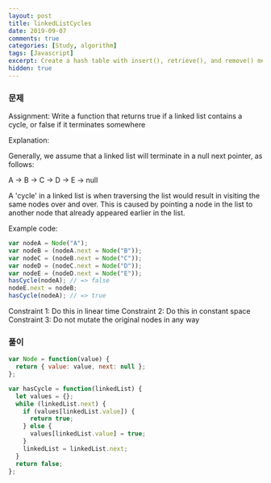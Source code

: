 ```yaml
---
layout: post
title: linkedListCycles
date: 2019-09-07
comments: true
categories: [Study, algorithm]
tags: [Javascript]
excerpt: Create a hash table with insert(), retrieve(), and remove() methods. Be sure to handle hashing collisions correctly.
hidden: true
---
```


### 문제

Assignment: Write a function that returns true if a linked list contains a cycle, or false if it terminates somewhere

Explanation:

Generally, we assume that a linked list will terminate in a null next pointer, as follows:

A -> B -> C -> D -> E -> null

A 'cycle' in a linked list is when traversing the list would result in visiting the same nodes over and over. This is caused by pointing a node in the list to another node that already appeared earlier in the list.

Example code:

```javascript
var nodeA = Node("A");
var nodeB = (nodeA.next = Node("B"));
var nodeC = (nodeB.next = Node("C"));
var nodeD = (nodeC.next = Node("D"));
var nodeE = (nodeD.next = Node("E"));
hasCycle(nodeA); // => false
nodeE.next = nodeB;
hasCycle(nodeA); // => true
```

Constraint 1: Do this in linear time
Constraint 2: Do this in constant space
Constraint 3: Do not mutate the original nodes in any way

### 풀이

```javascript
var Node = function(value) {
  return { value: value, next: null };
};

var hasCycle = function(linkedList) {
  let values = {};
  while (linkedList.next) {
    if (values[linkedList.value]) {
      return true;
    } else {
      values[linkedList.value] = true;
    }
    linkedList = linkedList.next;
  }
  return false;
};
```
